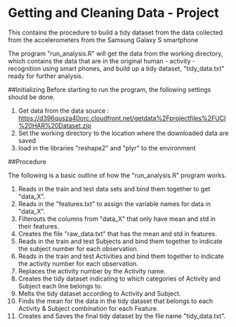 # Getting and Cleaning Data - Project
This contains the procedure to build a tidy dataset from the data collected from the accelerometers from the Samsung Galaxy S smartphone

The program "run_analysis.R" will get the data from the working directory, which contains the data that are in the original human - activity - recognition using smart phones, and build up a tidy dataset, "tidy_data.txt" ready for further analysis.

##Initializing
Before starting to run the program, the following settings should be done.

1. Get data from the data source : https://d396qusza40orc.cloudfront.net/getdata%2Fprojectfiles%2FUCI%20HAR%20Dataset.zip
2. Set the working directory to the location where the downloaded data are saved
3. load in the libraries "reshape2" and "plyr" to the environment
 
##Procedure

The following is a basic outline of how the "run_analysis.R" program works.

1.  Reads in the train and test data sets and bind them together to get "data_X".
2.  Reads in the "features.txt" to assign the variable names for data in "data_X".
3.  Filterouts the columns from "data_X" that only have mean and std in their features.
4.  Creates the file "raw_data.txt" that has the mean and std in features.
5.  Reads in the train and test Subjects and bind them together to indicate the subject number for each observation.
6.  Reads in the train and test Activities and bind them together to indicate the activity number for each observation.
7.  Replaces the activity number by the Activity name.
8.  Creates the tidy dataset indicating to which categories of Activity and Subject each line belongs to.
9.  Melts the tidy dataset according to Activity and Subject.
10. Finds the mean for the data in the tidy dataset that belongs to each Activity & Subject combination for each Feature.
11. Creates and Saves the final tidy dataset by the file name "tidy_data.txt".
